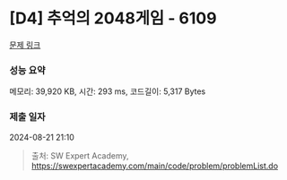 # [D4] 추억의 2048게임 - 6109 

[문제 링크](https://swexpertacademy.com/main/code/problem/problemDetail.do?contestProbId=AWbrg9uabZsDFAWQ) 

### 성능 요약

메모리: 39,920 KB, 시간: 293 ms, 코드길이: 5,317 Bytes

### 제출 일자

2024-08-21 21:10



> 출처: SW Expert Academy, https://swexpertacademy.com/main/code/problem/problemList.do
